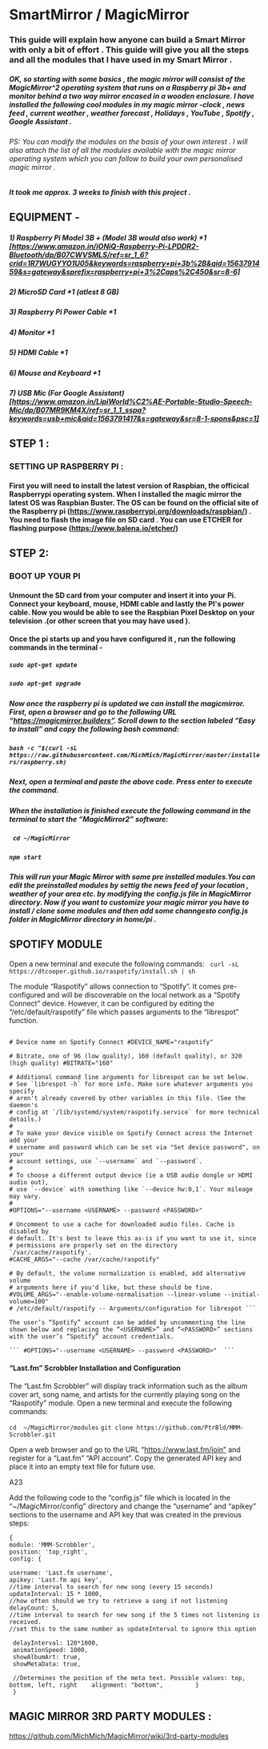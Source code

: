 # SmartMirror / MagicMirror

### This guide will explain how anyone can build a Smart Mirror with only a bit of effort . This guide will give you all the steps and all the modules that I have used in my Smart Mirror . 

##### OK, so starting with some basics , the magic mirror will consist of the MagicMirror^2 operating system that runs on a Raspberry pi 3b+ and monitor behind a two way mirror encased in a wooden enclosure. I have installed the following cool modules in my magic mirror -clock , news feed , current weather , weather forecast , Holidays , YouTube , Spotify , Google Assistant . 

###### PS: You can modify the modules on the basis of your own interest . I will also attach the list of all the modules available with the magic mirror operating system which you can follow to build your own personalised magic mirror . 

##### It took me approx. 3 weeks to finish with this project . 

## EQUIPMENT - 
##### 1) Raspberry Pi Model 3B + (Model 3B would also work) *1 [https://www.amazon.in/iONiQ-Raspberry-Pi-LPDDR2-Bluetooth/dp/B07CWVSMLS/ref=sr_1_6?crid=1R7WUGYYO1U05&keywords=raspberry+pi+3b%2B&qid=1563791459&s=gateway&sprefix=raspberry+pi+3%2Caps%2C450&sr=8-6]
##### 2) MicroSD Card *1 (atlest 8 GB)
##### 3) Raspberry Pi Power Cable *1 
##### 4) Monitor *1
##### 5) HDMI Cable *1
##### 6) Mouse and Keyboard *1
##### 7) USB Mic (For Google Assistant) [https://www.amazon.in/LipiWorld%C2%AE-Portable-Studio-Speech-Mic/dp/B07MR9KM4X/ref=sr_1_1_sspa?keywords=usb+mic&qid=1563791417&s=gateway&sr=8-1-spons&psc=1]

## STEP 1 :
### SETTING UP RASPBERRY PI :
#### First you will need to install the latest version of Raspbian, the officical Raspberrypi operating system. When I installed the magic mirror the latest OS was Raspbian Buster. The OS can be found on the official site of the Raspberry pi (https://www.raspberrypi.org/downloads/raspbian/) . You  need to flash the image file on SD card . You can use ETCHER for flashing purpose (https://www.balena.io/etcher/)

## STEP 2:
### BOOT UP YOUR PI
#### Unmount the SD card from your computer and insert it into your Pi. Connect your keyboard, mouse, HDMI cable and lastly the PI's power cable. Now you would be able to see the Raspbian Pixel Desktop on your television .(or other screen that you may have used ).

#### Once the pi starts up and you have configured it , run the following commands in the terminal - 
##### ```sudo apt-get update ```
##### ```sudo apt-get upgrade ```

##### Now once the raspberry pi is updated we can install the magicmirror. First, open a browser and go to the following URL “https://magicmirror.builders”. Scroll down to the section labeled “Easy to install” and copy the following bash command: 

##### ```bash -c "$(curl -sL https://raw.githubusercontent.com/MichMich/MagicMirror/master/installers/raspberry.sh) ```

##### Next, open a terminal and paste the above code. Press enter to execute the command.  
 
##### When the installation is finished execute the following command in the terminal to start the “MagicMirror2” software:  
 
 ##### ```  cd ~/MagicMirror ```
#####    ```npm start  ```
  
##### This will run your Magic Mirror with some pre installed modules.You can edit the preinstalled modules by settig the news feed of your location , weather of your area etc. by modifying the config.js file in MagicMirror directory. Now if you want to customize your magic mirror you have to install / clone some modules and then add some channgesto config.js folder in MagicMirror directory in home/pi . 

## SPOTIFY MODULE 

Open a new terminal and execute the following commands: 
```  curl -sL https://dtcooper.github.io/raspotify/install.sh | sh  ```

The module “Raspotify” allows connection to “Spotify”. It comes pre-configured and will be discoverable on the local network as a “Spotify Connect” device. However, it can be configured by editing the “/etc/default/raspotify” file which passes arguments to the “librespot” function. 

``` # /etc/default/raspotify -- Arguments/configuration for librespot 
 
# Device name on Spotify Connect #DEVICE_NAME="raspotify" 
 
# Bitrate, one of 96 (low quality), 160 (default quality), or 320 (high quality) #BITRATE="160" 
 
# Additional command line arguments for librespot can be set below.
# See `librespot -h` for more info. Make sure whatever arguments you specify 
# aren't already covered by other variables in this file. (See the daemon's 
# config at `/lib/systemd/system/raspotify.service` for more technical details.) 
# 
# To make your device visible on Spotify Connect across the Internet add your 
# username and password which can be set via "Set device password", on your 
# account settings, use `--username` and `--password`. 
# 
# To choose a different output device (ie a USB audio dongle or HDMI audio out), 
# use `--device` with something like `--device hw:0,1`. Your mileage may vary. 
# 
#OPTIONS="--username <USERNAME> --password <PASSWORD>" 
 
# Uncomment to use a cache for downloaded audio files. Cache is disabled by 
# default. It's best to leave this as-is if you want to use it, since 
# permissions are properly set on the directory `/var/cache/raspotify'. 
#CACHE_ARGS="--cache /var/cache/raspotify" 
 
# By default, the volume normalization is enabled, add alternative volume 
# arguments here if you'd like, but these should be fine. 
#VOLUME_ARGS="--enable-volume-normalisation --linear-volume --initial-volume=100" 
# /etc/default/raspotify -- Arguments/configuration for librespot ```
 
The user’s “Spotify” account can be added by uncommenting the line shown below and replacing the “<USERNAME>” and “<PASSWORD>” sections with the user’s “Spotify” account credentials. 

``` #OPTIONS="--username <USERNAME> --password <PASSWORD>"  ```
```
#### “Last.fm” Scrobbler Installation and Configuration 
The “Last.fm Scrobbler” will display track information such as the album cover art, song name, and artists for the currently playing song on the “Raspotify” module. 
 Open a new terminal and execute the following commands: 
 
 ``` cd  ~/MagicMirror/modules ```
 ```git clone https://github.com/PtrBld/MMM-Scrobbler.git  ```

Open a web browser and go to the URL “https://www.last.fm/join” and register for a “Last.fm” “API account”. 
Copy the generated API key and place it into an empty text file for future use. 
 
A23 
 
Add the following code to the “config.js” file which is located in the “~/MagicMirror/config” directory and change the “username” and “apikey” sections to the username and API key that was created in the previous steps: 
 
 ```
 {     
 module: 'MMM-Scrobbler',
 position: 'top_right', 
 config: { 
 
username: 'Last.fm username', 
apikey: 'Last.fm api key', 
//time interval to search for new song (every 15 seconds)    
updateInterval: 15 * 1000,    
//how often should we try to retrieve a song if not listening    
delayCount: 5,    
//time interval to search for new song if the 5 times not listening is received.    
//set this to the same number as updateInterval to ignore this option  
 
  delayInterval: 120*1000,   
  animationSpeed: 1000,   
  showAlbumArt: true,       
  showMetaData: true, 
 
  //Determines the position of the meta text. Possible values: top, bottom, left, right    alignment: "bottom",         }   
  } 
  ```




## MAGIC MIRROR 3RD PARTY MODULES :
https://github.com/MichMich/MagicMirror/wiki/3rd-party-modules
